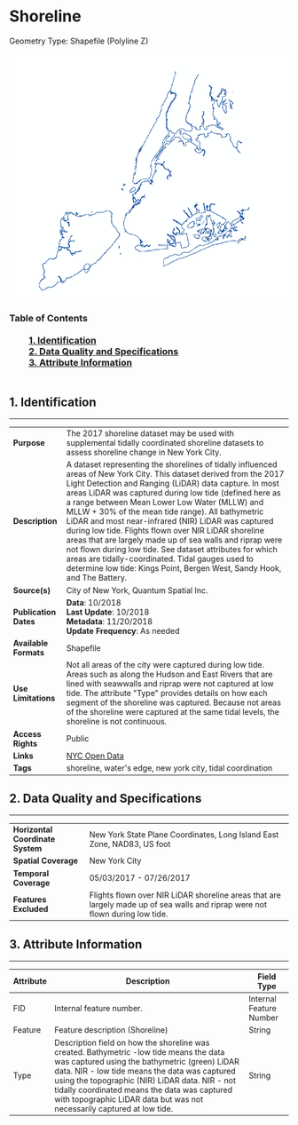 # Shoreline
Geometry Type: Shapefile (Polyline Z)<br><br>![image](https://github.com/CityOfNewYork/nyc-geo-metadata/blob/master/Images/TidalShoreline.PNG)

### Table of Contents<br><br>&nbsp;&nbsp;&nbsp;&nbsp;&nbsp;&nbsp;&nbsp;&nbsp;&nbsp;[**1. Identification**](#1-identification)<br>&nbsp;&nbsp;&nbsp;&nbsp;&nbsp;&nbsp;&nbsp;&nbsp;&nbsp;[**2. Data Quality and Specifications**](#2-data-quality-and-specifications)<br>&nbsp;&nbsp;&nbsp;&nbsp;&nbsp;&nbsp;&nbsp;&nbsp;&nbsp;[**3. Attribute Information**](#3-attribute-information)<br><br>
## 1. Identification
---------------------------------------------
|     |     |
| --- | --- |
**Purpose** |The 2017 shoreline dataset may be used with supplemental tidally coordinated shoreline datasets to assess shoreline change in New York City. 
**Description** |A dataset representing the shorelines of tidally influenced areas of New York City. This dataset derived from the 2017 Light Detection and Ranging (LiDAR) data capture. In most areas LiDAR was captured during low tide (defined here as a range between Mean Lower Low Water (MLLW) and MLLW + 30% of the mean tide range). All bathymetric LiDAR and most near-infrared (NIR) LiDAR was captured during low tide. Flights flown over NIR LiDAR shoreline areas that are largely made up of sea walls and riprap were not flown during low tide. See dataset attributes for which areas are tidally-coordinated. Tidal gauges used to determine low tide: Kings Point, Bergen West, Sandy Hook, and The Battery.
**Source(s)** |City of New York, Quantum Spatial Inc.
**Publication Dates** |**Data**: 10/2018<br>**Last Update**: 10/2018<br>**Metadata**: 11/20/2018<br>**Update Frequency**: As needed
**Available Formats** |Shapefile
**Use Limitations** |Not all areas of the city were captured during low tide. Areas such as along the Hudson and East Rivers that are lined with seawwalls and riprap were not captured at low tide. The attribute "Type" provides details on how each segment of the shoreline was captured. Because not areas of the shoreline were captured at the same tidal levels, the shoreline is not continuous. 
**Access Rights** |Public
**Links** |[NYC Open Data](https://data.cityofnewyork.us/Environment/Tidally-Coordinated-Shoreline/pawq-tjb4)
**Tags** |shoreline, water's edge, new york city, tidal coordination
## 2. Data Quality and Specifications
---------------------------------------------
|     |     |
| --- | --- |
**Horizontal Coordinate System** |New York State Plane Coordinates, Long Island East Zone, NAD83, US foot
**Spatial Coverage** |New York City
**Temporal Coverage** |05/03/2017 - 07/26/2017
**Features Excluded** |Flights flown over NIR LiDAR shoreline areas that are largely made up of sea walls and riprap were not flown during low tide.
## 3. Attribute Information
---------------------------------------------
| Attribute | Description | Field Type | 
|------------ | ------------- | -------- | 
| FID | Internal feature number. | Internal Feature Number | 
| Feature | Feature description (Shoreline) | String | 
| Type | Description field on how the shoreline was created. Bathymetric -low tide means the data was captured using the bathymetric (green) LiDAR data. NIR - low tide means the data was captured using the topographic (NIR) LiDAR data. NIR - not tidally coordinated means the data was captured with topographic LiDAR data but was not necessarily captured at low tide.  | String | 
